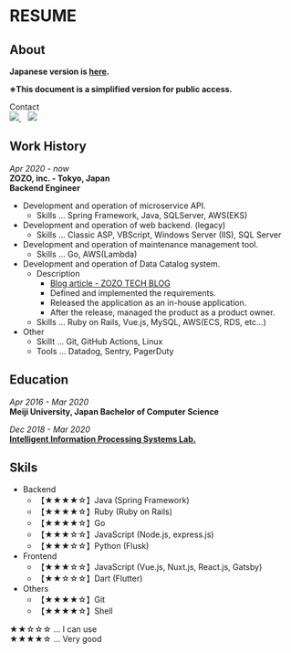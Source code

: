 # RESUME
## About

**Japanese version is [here](https://github.com/yamamoto7/yamamoto7/blob/master/RESUME.md).**

**※This document is a simplified version for public access.**  
  
Contact  
<a href="https://www.facebook.com/kenta.yamamoto.94064176">
  <img src="https://img.shields.io/badge/facebook-%231877F2.svg?&style=for-the-badge&logo=facebook&logoColor=white" />
</a>&nbsp;&nbsp;
<a href="https://www.linkedin.com/in/kentayamamoto7/">
  <img src="https://img.shields.io/badge/linkedin-%230077B5.svg?&style=for-the-badge&logo=linkedin&logoColor=white" />
</a>

## Work History
_Apr 2020 - now_  
**ZOZO, inc. - Tokyo, Japan**  
**Backend Engineer**  
- Development and operation of microservice API.
  - Skills ... Spring Framework, Java, SQLServer, AWS(EKS)
- Development and operation of web backend. (legacy)
  - Skills ... Classic ASP, VBScript, Windows Server (IIS), SQL Server
- Development and operation of maintenance management tool.
  - Skills ... Go, AWS(Lambda)
- Development and operation of Data Catalog system.
  - Description
    - [Blog article - ZOZO TECH BLOG](https://techblog.zozo.com/entry/data-catalog)
    - Defined and implemented the requirements.
    - Released the application as an in-house application.
    - After the release, managed the product as a product owner.
  - Skills ... Ruby on Rails, Vue.js, MySQL, AWS(ECS, RDS, etc...)
- Other
  - Skillt ... Git, GitHub Actions, Linux
  - Tools ... Datadog, Sentry, PagerDuty

## Education
_Apr 2016 - Mar 2020_  
**Meiji University, Japan Bachelor of Computer Science**  
  
_Dec 2018 - Mar 2020_  
**[Intelligent Information Processing Systems Lab.](https://int.cs.meiji.ac.jp)**  

## Skils

- Backend
  - 【★★★★☆】Java (Spring Framework)
  - 【★★★★☆】Ruby (Ruby on Rails)
  - 【★★★★☆】Go
  - 【★★★☆☆】JavaScript (Node.js, express.js)
  - 【★★★☆☆】Python (Flusk)
- Frontend
  - 【★★★☆☆】JavaScript (Vue.js, Nuxt.js, React.js, Gatsby)
  - 【★★☆☆☆】Dart (Flutter)
- Others
  - 【★★★★☆】Git
  - 【★★★★☆】Shell

★★☆☆☆ ... I can use  
★★★★☆ ... Very good  

## 


